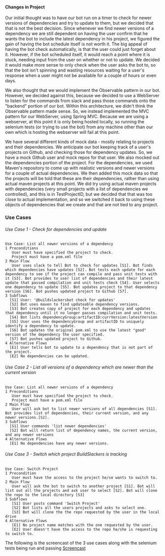 #### Changes in Project
Our initial thought was to have our bot run on a timer to check for newer versions of dependencies and try to update to them, but we decided that that is not the best decision. Since whenever we find newer versions of a dependency we are still dependent on having the user confirm that he wants the bot to include the latest dependency in his project, we figured the gain of having the bot schedule itself is not worth it. The big appeal of having the bot check automatically, is that the user could just forget about it. However, if the bot scheduled itself, it would reach a point where it is stuck, needing input from the user on whether or not to update. We decided it would make more sense to only check when the user asks the bot to, so that the bot isn't spinning and wasting resources waiting for a user's response when a user might not be available for a couple of hours or even days. 

We also thought that we would implement the Observable pattern in our bot. However, we decided against this, because we decided to use a WebServer to listen for the commands from slack and pass those commands onto the "backend" portion of our bot. Within this architecture, we didn't think the Observable pattern made sense. So, we instead implemented the MVC pattern for our WebServer, using Spring MVC. 
Because we are using a webserver, at this point it is only being hosted locally, so running the selenium tests (or trying to use the bot) from any machine other than our own which is hosting the webserver will fail at this point.

We have several different kinds of mock data - mostly relating to projects and their dependencies. We anticipate our bot keeping track of a user's projects on Github, and checking those for dependency updates. So, we have a mock Github user and mock repos for that user. We also mocked out the dependencies portion of the project. For the dependencies, we used Maven's repository to come up with realistic versions and newer versions for a couple of actual dependencies. We then added this mock data so that the projects will be told that these are their dependencies, rather than using actual maven projects at this point. We did try using actual maven projects with dependencies (very small projects with a list of dependencies we controlled), and this is in TestProjectID, but we decided that that was too close to actual implementation, and so we switched it back to using these objects of dependencies that we create and that are not tied to any project.

### Use Cases

###### Use Case 1 - Check for dependencies and update
```
Use Case: List all newer versions of a dependency
1 Preconditions
   User must have specified the project to check.
   Project must have a pom.xml file
2 Main Flow
   User uses slack to tell Bot to check for updates [S1]. Bot finds which dependencies have updates [S2]. Bot tests each update for each dependency to see if the project can compile and pass unit tests with it [S3]. Bot provides to user list of dependencies and their latest update that passed compilation and unit tests check [S4]. User selects one dependency to update [S5]. Bot updates project to that dependency version [S6]. Bot pushes updated project to Github [S7].
3 Subflows
  [S1] User: '@buildslackersbot check for updates'
  [S2] Bot uses maven to find updateable dependency versions.
  [S3] Bot creates copy of project for each dependency and updates that dependency until it no longer passes compilation and unit tests.
  [S4] Bot lists dependencyGroup:artifactID:currVersion:latestVersion
  [S5] User uses the dependencyGroup and artifactID to uniquely identify a dependency to update.
  [S6] Bot updates the original pom.xml to use the latest "good" version of the dependency the user specified.
  [S7] Bot pushes updated project to Github.
4 Alternative Flows
  [E1] User tells bot to update to a dependency that is not part of the project. 
  [E2] No dependencies can be updated.
```

###### Use Case 2 - List all versions of a dependency which are newer than the current version
```
Use Case: List all newer versions of a dependency
1 Preconditions
   User must have specified the project to check.
   Project must have a pom.xml file
2 Main Flow
   User will ask bot to list newer versions of all dependencies [S1]. Bot provides list of dependencies, their current version, and any newer versions.[S2].
3 Subflows
  [S1] User commands 'list newer dependencies'
  [S2] Bot will return list of dependency names, the current version, and any newer versions
4 Alternative Flows
  [E1] No dependencies have any newer versions. 
```


###### Use Case 3 - Switch which project BuildSlackers is tracking

```
Use Case: Switch Project
1 Precondition
   User must have the access to the project he/se wants to switch to.
2 Main Flow
   User will ask the bot to switch to another project [S1]. Bot will list out all the projects and ask user to select [S2]. Bot will clone the repo to the local directory [S3]
3 Subflows
   [S1] User posts command 'Switch Project'
   [S2] Bot lists all the users projects and asks to select one.
   [S3] Bot will clone the the repo requested by the user in the local drive
4 Alternative Flows
   [E1] No project name matches with the one requested by the user.
   [E2] User doesn't have the access to the repo he/she is requesting to switch to.
```

The following is the screencast of the 3 use cases along with the selenium tests being run and passing
[Screencast](http://www4.ncsu.edu/~dwrice/Videos/CSC510%20Bot.mp4)
